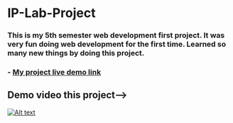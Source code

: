 # IP-Lab-Project

### This is my 5th semester web development first project. It was very fun doing web development for the first time. Learned so many new things by doing this project.

### - [My project live demo link](https://crud-form.42web.io/)

## Demo video this project-->
[![Alt text](https://img.youtube.com/vi/ZF69rDkcWMM/0.jpg)](https://youtu.be/ZF69rDkcWMM)
